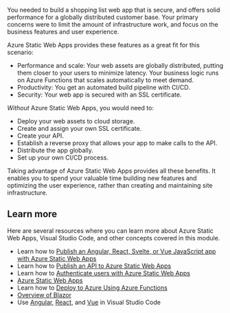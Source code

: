 You needed to build a shopping list web app that is secure, and offers solid performance for a globally distributed customer base. Your primary concerns were to limit the amount of infrastructure work, and focus on the business features and user experience.

Azure Static Web Apps provides these features as a great fit for this scenario:

- Performance and scale: Your web assets are globally distributed, putting them closer to your users to minimize latency. Your business logic runs on Azure Functions that scales automatically to meet demand.
- Productivity: You get an automated build pipeline with CI/CD.
- Security: Your web app is secured with an SSL certificate.

*Without* Azure Static Web Apps, you would need to:

- Deploy your web assets to cloud storage.
- Create and assign your own SSL certificate.
- Create your API.
- Establish a reverse proxy that allows your app to make calls to the API.
- Distribute the app globally.
- Set up your own CI/CD process.

Taking advantage of Azure Static Web Apps provides all these benefits. It enables you to spend your valuable time building new features and optimizing the user experience, rather than creating and maintaining site infrastructure.

## Learn more

Here are several resources where you can learn more about Azure Static Web Apps, Visual Studio Code, and other concepts covered in this module.

- Learn how to [Publish an Angular, React, Svelte, or Vue JavaScript app with Azure Static Web Apps](/training/modules/publish-app-service-static-web-app-api/)
- Learn how to [Publish an API to Azure Static Web Apps](/training/modules/publish-static-web-app-api-preview-url/)
- Learn how to [Authenticate users with Azure Static Web Apps](/training/modules/publish-static-web-app-authentication/)
- [Azure Static Web Apps](/azure/static-web-apps)
- Learn how to [Deploy to Azure Using Azure Functions](/azure/developer/javascript/how-to/with-web-app/azure-function-resource-group-management/deploy-azure-function-with-visual-studio-code)
- [Overview of Blazor](/aspnet/core/blazor/)
- Use [Angular](https://code.visualstudio.com/docs/nodejs/angular-tutorial), [React](https://code.visualstudio.com/docs/nodejs/reactjs-tutorial), and [Vue](https://code.visualstudio.com/docs/nodejs/vuejs-tutorial) in Visual Studio Code
